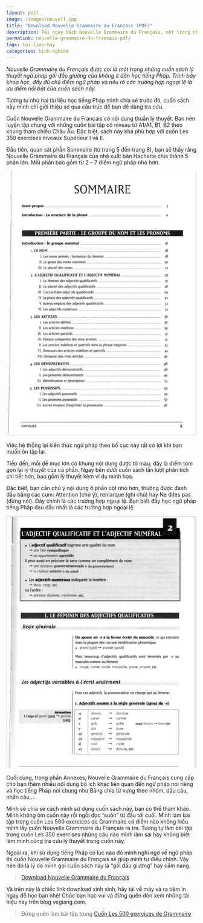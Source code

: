 ```yaml
---
layout: post
image: /images/nouvell.jpg
title: "Download Nouvelle Grammaire du Français (PDF)"
description: Tải ngay Sách Nouvelle Grammaire du Français, một trong những cuốn sách lý thuyết ngữ pháp gối đầu giường của không ít dân học tiếng Pháp.
permalink: nouvelle-grammaire-du-francais-pdf/
tags: tai-lieu-hay
categories: kinh-nghiem
---
```


_Nouvelle Grammaire du Français được coi là một trong những cuốn sách lý thuyết ngữ pháp gối đầu giường của không ít dân học tiếng Pháp. Trình bày khoa học, đầy đủ chủ điểm ngữ pháp và nêu rõ các trường hợp ngoại lệ là ưu điểm nổi bật của cuốn sách này._

Tương tự như hai tài liệu học tiếng Pháp mình chia sẻ trước đó, cuốn sách này mình chỉ giới thiệu sơ qua cấu trúc để bạn dễ dàng tra cứu.

Cuốn Nouvelle Grammaire du Français có nội dung thuần lý thuyết. Bạn nên luyện tập chung với những cuốn bài tập có niveau từ A1/A1, B1, B2 theo khung tham chiếu Châu Âu. Đặc biệt, sách này khá phù hợp với cuốn Les 350 exercises niveaux Supérieur I và II.

Đầu tiên, quan sát phần Sommaire (từ trang 5 đến trang 8), bạn sẽ thấy rằng Nouvelle Grammaire du Français của nhà xuất bản Hachette chia thành 5 phần lớn. Mỗi phần bao gồm từ 2 – 7 điểm ngữ pháp nhỏ hơn. 
 
![](/images/tieng-phap-1.jpg)

Việc hệ thống lại kiến thức ngữ pháp theo bố cục này rất có lợi khi bạn muốn ôn tập lại.

Tiếp đến, mỗi đề mục lớn có khung nội dung được tô màu, đây là điểm tóm gọn lại lý thuyết của cả phần. Ngay bên dưới cuốn sách lần lượt phân tích chi tiết hơn, bao gồm lý thuyết kèm ví dụ minh họa.

Đặc biệt, bạn cần chú ý nội dung ở phần cột nhỏ hơn, thường được đánh dấu bằng các cụm: Attention (chú ý), remarque (ghi chú) hay Ne dites pas (đừng nói). Đây chính là các trường hợp ngoại lệ. Bạn biết đấy học ngữ pháp tiếng Pháp đau đầu nhất là các trường hợp ngoại lệ.
 
![](/images/tieng-phap-2.jpg)

Cuối cùng, trong phần Annexes, Nouvelle Grammaire du Français cung cấp cho bạn thêm nhiều nội dung bổ ích khác liên quan đến ngữ pháp nói riêng và học tiếng Pháp nói chung như Bảng chia từ vựng theo nhóm, dấu câu, nhấn câu,…

Mình sẽ chia sẻ cách mình sử dụng cuốn sách này, bạn có thể tham khảo. Mình không ôm cuốn này rồi ngồi đọc “suôn” từ đầu tới cuối. Mình làm bài tập trong cuốn Les 500 exercices de Grammaire có điểm nào không hiểu mình lấy cuốn Nouvelle Grammaire du Français ra tra. Tương tự làm bài tập trong cuốn Les 350 exercises những câu nào mình làm sai hay không biết làm mình cũng tra cứu lý thuyết trong cuốn này.

Ngoài ra, khi sử dụng tiếng Pháp có lúc nào đó mình nghi ngờ về ngữ pháp thì cuốn Nouvelle Grammaire du Français sẽ giúp mình tự điều chỉnh. Vậy nên đó là lý do mình gọi cuốn sách này là “gối đầu giường” hay cẩm nang.

> [Download Nouvelle Grammaire du Français](https://drive.google.com/drive/u/2/folders/1PMYSKyNp_nQI7MzPL_q6qIY_vphUcoTX)

Và trên này là chiếc link download xinh xinh, hãy tải về máy và ra tiệm in ngay để học bạn nhé! Chúc bạn học vui và đừng quên đón xem những tài hiệu hay trên blog vegiang.com.

> Đừng quên làm bài tập trong [Cuốn Les 500 exercices de Grammaire]( http://vegiang.com/les-500-exercices-de-grammaire-avec-corriges-pdf/)
 
